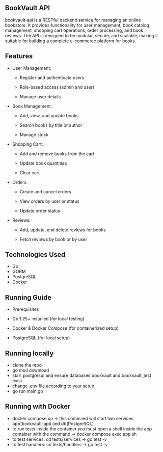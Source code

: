 BookVault API
- 
bookvault-api is a RESTful backend service for managing an online bookstore.
It provides functionality for user management, book catalog management, shopping cart operations, order processing, and book reviews.
The API is designed to be modular, secure, and scalable, making it suitable for building a complete e-commerce platform for books.

Features
- 
* User Management:
  * Register and authenticate users

  * Role-based access (admin and user)

  * Manage user details
* Book Management:

  * Add, view, and update books

  * Search books by title or author

  * Manage stock
* Shopping Cart:

  * Add and remove books from the cart

  * Update book quantities

  * Clear cart
* Orders:

  * Create and cancel orders

  * View orders by user or status

  * Update order status
* Reviews:

  * Add, update, and delete reviews for books

  * Fetch reviews by book or by user
 

Technologies Used
-
* Go
* GORM
* PostgreSQL
* Docker

Running Guide
- 
* Prerequisites

 * Go 1.25+ installed (for local testing)

 * Docker & Docker Compose (for containerized setup)

 * PostgreSQL (for local setup)

Running locally
-
* clone the repo
* go mod download
* start postgresql and ensure databases bookvault and bookvault_test exist.
* change .env file according to your setup
* go run main.go

Running with Docker
-
* docker compose up -> this command will start two services: app(bookvault-api) and db(PostgreSQL)
* to run tests inside the container you must open a shell inside the app container with the command -> docker compose exec app sh
* to test services: cd tests/services -> go test -v
* to test handlers: cd tests/handlers -> go test -v

